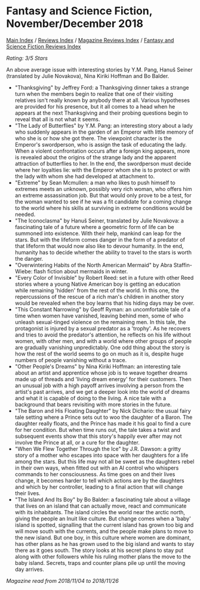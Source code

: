 # Fantasy and Science Fiction, November/December 2018

[Main Index](../../../README.md) / [Reviews Index](../../README.md) / [Magazine Reviews Index](../README.md) / [Fantasy and Science Fiction Reviews Index](README.md)

*Rating: 3/5 Stars*

An above average issue with interesting stories by Y.M. Pang, Hanuš Seiner (translated by Julie Novakova), Nina Kiriki Hoffman and Bo Balder.

- "Thanksgiving" by Jeffrey Ford: a Thanksgiving dinner takes a strange turn when the members begin to realize that one of their visiting relatives isn't really known by anybody there at all. Various hypotheses are provided for his presence, but it all comes to a head when he appears at the next Thanksgiving and their probing questions begin to reveal that all is not what it seems.
- "The Lady of Butterflies" by Y.M. Pang: an interesting story about a lady who suddenly appears in the garden of an Emperor with little memory of who she is or how she got there. The viewpoint character is the Emperor's swordperson, who is assign the task of educating the lady. When a violent confrontation occurs after a foreign king appears, more is revealed about the origins of the strange lady and the apparent attraction of butterflies to her. In the end, the swordperson must decide where her loyalties lie: with the Emperor whom she is to protect or with the lady with whom she had developed at attachment to.
- "Extreme" by Sean Mcmullen: a man who likes to push himself to extremes meets an unknown, possibly very rich woman, who offers him an extreme assassination job. But that would only prove to be a test, for the woman wanted to see if he was a fit candidate for a coming change to the world where his skills at surviving in extreme conditions would be needed.
- "The Iconoclasma" by Hanuš Seiner, translated by Julie Novakova: a fascinating tale of a future where a geometric form of life can be summoned into existence. With their help, mankind can leap for the stars. But with the lifeform comes danger in the form of a predator of that lifeform that would now also like to devour humanity. In the end, humanity has to decide whether the ability to travel to the stars is worth the danger.
- "Overwintering Habits of the North American Mermaid" by Abra Staffin-Wiebe: flash fiction about mermaids in winter.
- "Every Color of Invisible" by Robert Reed: set in a future with other Reed stories where a young Native American boy is getting an education while remaining 'hidden' from the rest of the world. In this one, the repercussions of the rescue of a rich man's children in another story would be revealed when the boy learns that his hiding days may be over.
- "This Constant Narrowing" by Geoff Ryman: an uncomfortable tale of a time when women have vanished, leaving behind men, some of who unleash sexual-tinged violence on the remaining men. In this tale, the protagonist is injured by a sexual predator as a 'trophy'. As he recovers and tries to avoid the predator's attention, he reflects on his life without women, with other men, and with a world where other groups of people are gradually vanishing unpredictably. One odd thing about the story is how the rest of the world seems to go on much as it is, despite huge numbers of people vanishing without a trace.
- "Other People's Dreams" by Nina Kiriki Hoffman: an interesting tale about an artist and apprentice whose job is to weave together dreams made up of threads and 'living dream energy' for their customers. Then an unusual job with a high payoff arrives involving a person from the artist's past arrives, and we get a deeper look into the world of dreams and what it is capable of doing to the living. A nice tale with a background that bears revisiting with more stories in the future.
- "The Baron and His Floating Daughter" by Nick Dichario: the usual fairy tale setting where a Prince sets out to woo the daughter of a Baron. The daughter really floats, and the Prince has made it his goal to find a cure for her condition. But when time runs out, the tale takes a twist and subsequent events show that this story's happily ever after may not involve the Prince at all, or a cure for the daughter.
- "When We Flew Together Through the Ice" by J.R. Dawson: a gritty story of a mother who escapes into space with her daughters for a life among the stars. But this life may not all be sweet as the daughters rebel in their own ways, when fitted out with an AI control who whispers commands to her consciousness. As time goes on and their lives change, it becomes harder to tell which actions are by the daughters and which by her controller, leading to a final action that will change their lives.
- "The Island And Its Boy" by Bo Balder: a fascinating tale about a village that lives on an island that can actually move, react and communicate with its inhabitants. The island circles the world near the arctic north, giving the people an Inuit like culture. But change comes when a 'baby' island is spotted, signalling that the current island has grown too big and will move south with the currents, and the people make plans to move to the new island. But one boy, in this culture where women are dominant, has other plans as he has grown used to the big island and wants to stay there as it goes south. The story looks at his secret plans to stay put along with other followers while his ruling mother plans the move to the baby island. Secrets, traps and counter plans pile up until the moving day arrives.

*Magazine read from 2018/11/04 to 2018/11/26*
